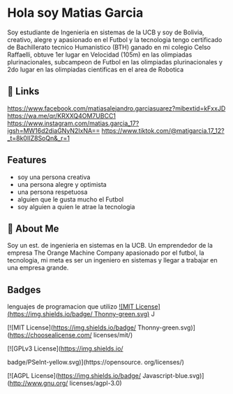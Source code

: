 
# Hola soy Matias Garcia
Soy estudiante de Ingenieria en sistemas de la UCB y soy de Bolivia, creativo, alegre y apasionado en el Futbol y la tecnologia
tengo certificado de Bachillerato tecnico Humanistico (BTH) ganado en mi colegio Celso Raffaelli, obtuve 1er lugar en Velocidad (105m) en las olimpiadas plurinacionales, subcampeon de Futbol en las olimpiadas plurinacionales y 2do lugar en las olimpiadas cientificas en el area de Robotica


## 🔗 Links
https://www.facebook.com/matiasalejandro.garciasuarez?mibextid=kFxxJD
https://wa.me/qr/KRXXQ4OM7UBCC1
https://www.instagram.com/matias.garcia_17?igsh=MW16d2diaGNyN2IxNA==
https://www.tiktok.com/@matigarcia.17_12?_t=8k0IIZ8SoQn&_r=1

## Features

- soy una persona creativa
- una persona alegre y optimista
- una persona respetuosa
- alguien que le gusta mucho el Futbol
- soy alguien a quien le atrae la tecnologia 


## 🚀 About Me
Soy un est. de ingenieria en sistemas en la UCB. Un emprendedor de la empresa The Orange Machine Company
 apasionado por el futbol, la tecnologia, mi meta es ser un ingeniero en sistemas y llegar a trabajar en una empresa grande. 

## Badges
lenguajes de programacion que utilizo
[![MIT License](https://img.shields.io/badge/ Thonny-green.svg)](https://choosealicense.com/ licenses/mit/)
J

[![MIT License](https://img.shields.io/badge/ Thonny-green.svg)](https://choosealicense.com/ licenses/mit/)

[![GPLv3 License](https://img.shields.io/

badge/PSeInt-yellow.svg)](https://opensource. org/licenses/)

[![AGPL License](https://img.shields.io/badge/ Javascript-blue.svg)](http://www.gnu.org/ licenses/agpl-3.0)
